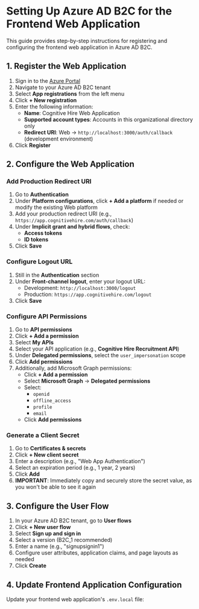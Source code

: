 # Setting Up Azure AD B2C for the Frontend Web Application

This guide provides step-by-step instructions for registering and configuring the frontend web application in Azure AD B2C.

## 1. Register the Web Application

1. Sign in to the [Azure Portal](https://portal.azure.com)
2. Navigate to your Azure AD B2C tenant
3. Select **App registrations** from the left menu
4. Click **+ New registration**
5. Enter the following information:
   - **Name**: Cognitive Hire Web Application
   - **Supported account types**: Accounts in this organizational directory only
   - **Redirect URI**: Web → `http://localhost:3000/auth/callback` (development environment)
6. Click **Register**

## 2. Configure the Web Application

### Add Production Redirect URI

1. Go to **Authentication**
2. Under **Platform configurations**, click **+ Add a platform** if needed or modify the existing Web platform
3. Add your production redirect URI (e.g., `https://app.cognitivehire.com/auth/callback`)
4. Under **Implicit grant and hybrid flows**, check:
   - **Access tokens**
   - **ID tokens**
5. Click **Save**

### Configure Logout URL

1. Still in the **Authentication** section
2. Under **Front-channel logout**, enter your logout URL:
   - Development: `http://localhost:3000/logout`
   - Production: `https://app.cognitivehire.com/logout`
3. Click **Save**

### Configure API Permissions

1. Go to **API permissions**
2. Click **+ Add a permission**
3. Select **My APIs**
4. Select your API application (e.g., **Cognitive Hire Recruitment API**)
5. Under **Delegated permissions**, select the `user_impersonation` scope
6. Click **Add permissions**
7. Additionally, add Microsoft Graph permissions:
   - Click **+ Add a permission**
   - Select **Microsoft Graph** → **Delegated permissions**
   - Select:
     - `openid`
     - `offline_access`
     - `profile`
     - `email`
   - Click **Add permissions**

### Generate a Client Secret

1. Go to **Certificates & secrets**
2. Click **+ New client secret**
3. Enter a description (e.g., "Web App Authentication")
4. Select an expiration period (e.g., 1 year, 2 years)
5. Click **Add**
6. **IMPORTANT**: Immediately copy and securely store the secret value, as you won't be able to see it again

## 3. Configure the User Flow

1. In your Azure AD B2C tenant, go to **User flows**
2. Click **+ New user flow**
3. Select **Sign up and sign in**
4. Select a version (B2C_1 recommended)
5. Enter a name (e.g., "signupsignin1")
6. Configure user attributes, application claims, and page layouts as needed
7. Click **Create**

## 4. Update Frontend Application Configuration

Update your frontend web application's `.env.local` file:

